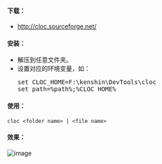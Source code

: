 #### 下载：
* <http://cloc.sourceforge.net/>

#### 安装：
* 解压到任意文件夹。
* 设置对应的环境变量，如：
  <pre>
  set CLOC_HOME=F:\kenshin\DevTools\cloc
  set path=%path%;%CLOC_HOME%
  </pre>

#### 使用：
`cloc <folder name> | <file name>`

#### 效果：
![image](http://s25.postimg.org/ec1scxs3h/screenshot_2014_04_30_at_09_45_28.png)
